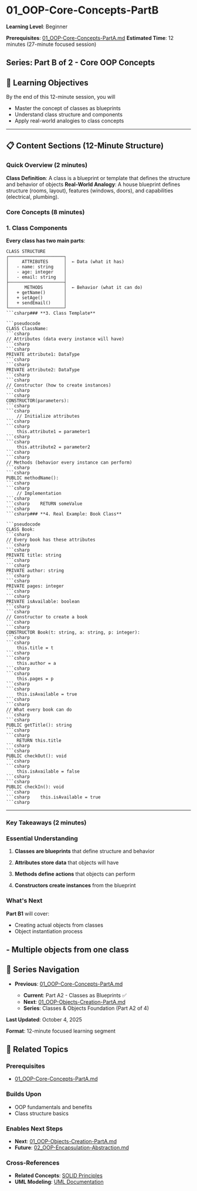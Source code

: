 # 01_OOP-Core-Concepts-PartB

**Learning Level**: Beginner

**Prerequisites**: [01_OOP-Core-Concepts-PartA.md](01_OOP-Core-Concepts-PartA.md)
**Estimated Time**: 12 minutes (27-minute focused session)

## **Series**: Part B of 2 - Core OOP Concepts

## 🎯 Learning Objectives

By the end of this 12-minute session, you will

- Master the concept of classes as blueprints
- Understand class structure and components
- Apply real-world analogies to class concepts

---

## 📋 Content Sections (12-Minute Structure)

### Quick Overview (2 minutes)

**Class Definition**: A class is a blueprint or template that defines the structure and behavior of objects
**Real-World Analogy**: A house blueprint defines structure (rooms, layout), features (windows, doors), and capabilities (electrical, plumbing).

### Core Concepts (8 minutes)

### **1. Class Components**

**Every class has two main parts**:

```text
CLASS STRUCTURE
┌─────────────────────┐
│     ATTRIBUTES      │  ← Data (what it has)
│   - name: string    │
│   - age: integer    │
│   - email: string   │
├─────────────────────┤
│      METHODS        │  ← Behavior (what it can do)
│   + getName()       │
│   + setAge()        │
│   + sendEmail()     │
└─────────────────────┘
```csharp### **3. Class Template**

```pseudocode
CLASS ClassName:
```csharp
// Attributes (data every instance will have)
```csharp
```csharp
PRIVATE attribute1: DataType
```csharp
```csharp
PRIVATE attribute2: DataType
```csharp
```csharp
// Constructor (how to create instances)
```csharp
```csharp
CONSTRUCTOR(parameters):
```csharp
```csharp
    // Initialize attributes
```csharp
```csharp
    this.attribute1 = parameter1
```csharp
```csharp
    this.attribute2 = parameter2
```csharp
```csharp
// Methods (behavior every instance can perform)
```csharp
```csharp
PUBLIC methodName():
```csharp
```csharp
    // Implementation
```csharp
```csharp    RETURN someValue
```csharp
```csharp### **4. Real Example: Book Class**

```pseudocode
CLASS Book:
```csharp
// Every book has these attributes
```csharp
```csharp
PRIVATE title: string
```csharp
```csharp
PRIVATE author: string
```csharp
```csharp
PRIVATE pages: integer
```csharp
```csharp
PRIVATE isAvailable: boolean
```csharp
```csharp
// Constructor to create a book
```csharp
```csharp
CONSTRUCTOR Book(t: string, a: string, p: integer):
```csharp
```csharp
    this.title = t
```csharp
```csharp
    this.author = a
```csharp
```csharp
    this.pages = p
```csharp
```csharp
    this.isAvailable = true
```csharp
```csharp
// What every book can do
```csharp
```csharp
PUBLIC getTitle(): string
```csharp
```csharp
    RETURN this.title
```csharp
```csharp
PUBLIC checkOut(): void
```csharp
```csharp
    this.isAvailable = false
```csharp
```csharp
PUBLIC checkIn(): void
```csharp
```csharp    this.isAvailable = true
```csharp
```

---

### Key Takeaways (2 minutes)

### **Essential Understanding**

1. **Classes are blueprints** that define structure and behavior

1. **Attributes store data** that objects will have
1. **Methods define actions** that objects can perform
1. **Constructors create instances** from the blueprint

### **What's Next**

**Part B1** will cover:

- Creating actual objects from classes
- Object instantiation process

## - Multiple objects from one class

## 🔗 Series Navigation

- **Previous**: [01_OOP-Core-Concepts-PartA.md](01_OOP-Core-Concepts-PartA.md)

  - **Current**: Part A2 - Classes as Blueprints ✅
  - **Next**: [01_OOP-Objects-Creation-PartA.md](01_OOP-Objects-Creation-PartA.md)
  - **Series**: Classes & Objects Foundation (Part A2 of 4)

**Last Updated**: October 4, 2025

**Format**: 12-minute focused learning segment

## 🔗 Related Topics

### **Prerequisites**
- [01_OOP-Core-Concepts-PartA.md](01_OOP-Core-Concepts-PartA.md)

### **Builds Upon**
- OOP fundamentals and benefits
- Class structure basics

### **Enables Next Steps**
- **Next**: [01_OOP-Objects-Creation-PartA.md](01_OOP-Objects-Creation-PartA.md)
- **Future**: [02_OOP-Encapsulation-Abstraction.md](02_OOP-Encapsulation-Abstraction.md)

### **Cross-References**
- **Related Concepts**: [SOLID Principles](../02_SOLID-Principles/)
- **UML Modeling**: [UML Documentation](../23_UML/)
